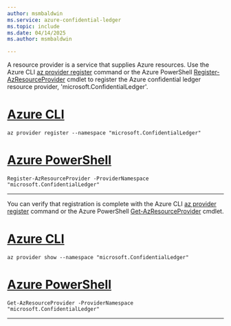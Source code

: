 ```yaml
---
author: msmbaldwin
ms.service: azure-confidential-ledger
ms.topic: include
ms.date: 04/14/2025
ms.author: msmbaldwin

---
```


A resource provider is a service that supplies Azure resources. Use the Azure CLI [az provider register](/cli/azure/provider#az-provider-register) command or the Azure PowerShell [Register-AzResourceProvider](/powershell/module/az.resources/register-azresourceprovider) cmdlet to register the Azure confidential ledger resource provider, 'microsoft.ConfidentialLedger'.

# [Azure CLI](#tab/azure-cli)
```azurecli
az provider register --namespace "microsoft.ConfidentialLedger"
```
# [Azure PowerShell](#tab/azurepowershell)

```azurepowershell
Register-AzResourceProvider -ProviderNamespace "microsoft.ConfidentialLedger"
```
---

You can verify that registration is complete with the Azure CLI [az provider register](/cli/azure/provider#az-provider-show) command or the Azure PowerShell [Get-AzResourceProvider](/powershell/module/az.resources/get-azresourceprovider) cmdlet.

# [Azure CLI](#tab/azure-cli)
```azurecli
az provider show --namespace "microsoft.ConfidentialLedger"
```
# [Azure PowerShell](#tab/azurepowershell)

```azurepowershell
Get-AzResourceProvider -ProviderNamespace "microsoft.ConfidentialLedger"
```
---
